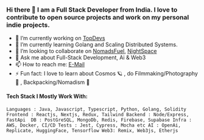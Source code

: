 ### Hi there 👋 I am a Full Stack Developer from India. I love to contribute to open source projects and work on my personal indie projects.

- 🔭 I’m currently working on [TopDevs](https://github.com/topdevs-in)
- 🌱 I’m currently learning Golang and Scaling Distributed Systems.
- 👯 I’m looking to collaborate on [NomadsFuel](https://github.com/amanx123/NomadsFuel), [NightSpace](https://github.com/amanx123/NightSpace)
- 💬 Ask me about Full-Stack Development, Ai & Web3
- 📫 How to reach me: [E-Mail](mailto:amanagarwalx123@gmail.com)
- ⚡ Fun fact: I love to learn about Cosmos 🪐 , do Filmmaking/Photography 📸 , Backpacking/Nomadism 🎒

#### Tech Stack I Mostly Work With:
`Languages : Java, Javascript, Typescript, Python, Golang, Solidity
 Frontend : Reactjs, Nextjs, Redux, Tailwind
 Backend : Node/Express, FastApi 
 DB : PostGreSQL, MongoDb, Redis, Firebase, Supabase
 Infra : AWS, Docker, CI/CD
 Tests : Jest, Cypress, Mocha etc
 AI : OpenAi, Replicate, HuggingFace, Tensorflow
 Web3: Remix, Web3js, Etherjs`
